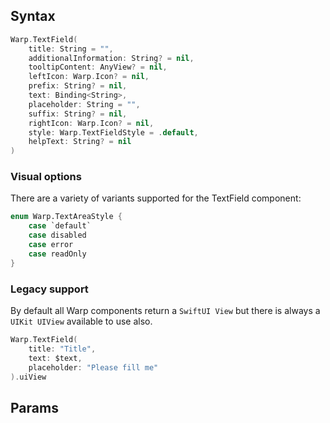 ## Syntax

```swift
Warp.TextField(
    title: String = "",
    additionalInformation: String? = nil,
    tooltipContent: AnyView? = nil,
    leftIcon: Warp.Icon? = nil,
    prefix: String? = nil,
    text: Binding<String>,
    placeholder: String = "",
    suffix: String? = nil,
    rightIcon: Warp.Icon? = nil,
    style: Warp.TextFieldStyle = .default,
    helpText: String? = nil
)
```

### Visual options
There are a variety of variants supported for the TextField component:

```swift
enum Warp.TextAreaStyle {
    case `default`
    case disabled
    case error
    case readOnly
}
```

### Legacy support

By default all Warp components return a `SwiftUI View` but there is always a `UIKit UIView` available to use also.

```swift example
Warp.TextField(
    title: "Title",
    text: $text,
    placeholder: "Please fill me"
).uiView
```

## Params

<api-table type=iOS component="TextField" />